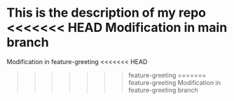 This is the description of my repo 
<<<<<<< HEAD
Modification in main branch 
=======
Modification in feature-greeting 
<<<<<<< HEAD
>>>>>>> feature-greeting
=======
>>>>>>> feature-greeting
Modification in feature-greeting branch 
